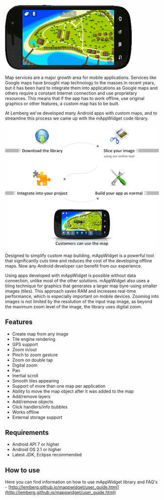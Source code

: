 ![mAppWidget](images/app_anim.gif)

Map services are a major growth area for mobile applications. Services like Google maps have brought map technology to the masses in recent years, but it has been hard to integrate them into applications as Google maps and others require a constant Internet connection and use proprietary resources. This means that if the app has to work offline, use original graphics or other features, a custom map has to be built.

At Lemberg we’ve developed many Android apps with custom maps, and to streamline this process we came up with the mAppWidget code library.

![ill](images/ill-3_1.jpg)

Designed to simplify custom map building, mAppWidget is a powerful tool that significantly cuts time and reduces the cost of the developing offline maps. Now any Android developer can benefit from our experience.

Using apps developed with mAppWidget is possible without data connection, unlike most of the other solutions. mAppWidget also uses a tiling technique for graphics that generates a larger map byre-using smaller images (tiles). This approach saves RAM and increases real-time performance, which is especially important on mobile devices. Zooming into images is not limited by the resolution of the input map image, as beyond the maximum zoom level of the image, the library uses digital zoom.

## Features
* Create map from any image
* Tile engine rendering
* GPS support
* Zoom in/out
* Pinch to zoom gesture
* Zoom on double tap
* Digital zoom
* Pan
* Inertial scroll
* Smooth tiles appearing
* Support of more than one map per application
* Ability to move the map object after it was added to the map
* Add/remove layers
* Add/remove objects
* Click handlers/info bubbles
* Works offline
* External storage support

## Requirements
* Android API 7 or higher
* Android OS 2.1 or higher
* Latest JDK, Eclipse recommended

## How to use
Here you can find information on how to use mAppWidget library and FAQ's - 
[http://lemberg.github.io/mappwidget/user_guide.html](http://lemberg.github.io/mappwidget/user_guide.html)
